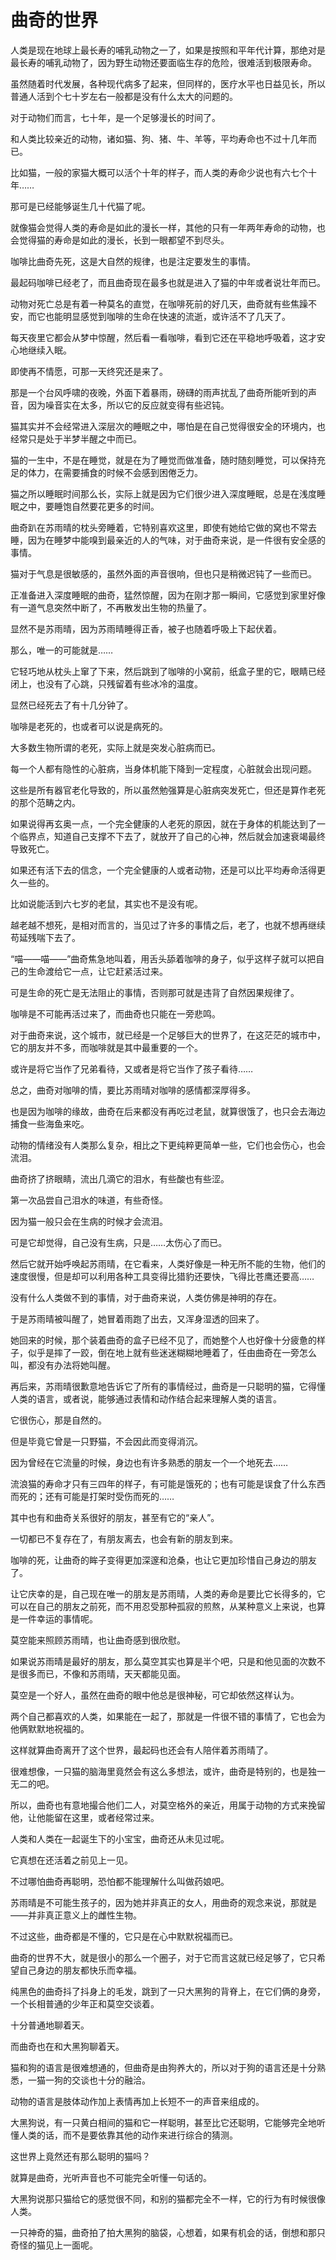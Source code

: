# 曲奇的世界

人类是现在地球上最长寿的哺乳动物之一了，如果是按照和平年代计算，那绝对是最长寿的哺乳动物了，因为野生动物还要面临生存的危险，很难活到极限寿命。

虽然随着时代发展，各种现代病多了起来，但同样的，医疗水平也日益见长，所以普通人活到个七十岁左右一般都是没有什么太大的问题的。

对于动物们而言，七十年，是一个足够漫长的时间了。

和人类比较亲近的动物，诸如猫、狗、猪、牛、羊等，平均寿命也不过十几年而已。

比如猫，一般的家猫大概可以活个十年的样子，而人类的寿命少说也有六七个十年……

那可是已经能够诞生几十代猫了呢。

就像猫会觉得人类的寿命是如此的漫长一样，其他的只有一年两年寿命的动物，也会觉得猫的寿命是如此的漫长，长到一眼都望不到尽头。

咖啡比曲奇先死，这是大自然的规律，也是注定要发生的事情。

最起码咖啡已经老了，而且曲奇现在最多也就是进入了猫的中年或者说壮年而已。

动物对死亡总是有着一种莫名的直觉，在咖啡死前的好几天，曲奇就有些焦躁不安，而它也能明显感觉到咖啡的生命在快速的流逝，或许活不了几天了。

每天夜里它都会从梦中惊醒，然后看一看咖啡，看到它还在平稳地呼吸着，这才安心地继续入眠。

即使再不情愿，可那一天终究还是来了。

那是一个台风呼啸的夜晚，外面下着暴雨，磅礴的雨声扰乱了曲奇所能听到的声音，因为噪音实在太多，所以它的反应就变得有些迟钝。

猫其实并不会经常进入深层次的睡眠之中，哪怕是在自己觉得很安全的环境内，也经常只是处于半梦半醒之中而已。

猫的一生中，不是在睡觉，就是在为了睡觉而做准备，随时随刻睡觉，可以保持充足的体力，在需要捕食的时候不会感到困倦乏力。

猫之所以睡眠时间那么长，实际上就是因为它们很少进入深度睡眠，总是在浅度睡眠之中，要睡饱自然要花更多的时间。

曲奇趴在苏雨晴的枕头旁睡着，它特别喜欢这里，即使有她给它做的窝也不常去睡，因为在睡梦中能嗅到最亲近的人的气味，对于曲奇来说，是一件很有安全感的事情。

猫对于气息是很敏感的，虽然外面的声音很响，但也只是稍微迟钝了一些而已。

正准备进入深度睡眠的曲奇，猛然惊醒，因为在刚才那一瞬间，它感觉到家里好像有一道气息突然中断了，不再散发出生物的热量了。

显然不是苏雨晴，因为苏雨晴睡得正香，被子也随着呼吸上下起伏着。

那么，唯一的可能就是……

它轻巧地从枕头上窜了下来，然后跳到了咖啡的小窝前，纸盒子里的它，眼睛已经闭上，也没有了心跳，只残留着有些冰冷的温度。

显然已经死去了有十几分钟了。

咖啡是老死的，也或者可以说是病死的。

大多数生物所谓的老死，实际上就是突发心脏病而已。

每一个人都有隐性的心脏病，当身体机能下降到一定程度，心脏就会出现问题。

这些是所有器官老化导致的，所以虽然勉强算是心脏病突发死亡，但还是算作老死的那个范畴之内。

如果说得再玄奥一点，一个完全健康的人老死的原因，就在于身体的机能达到了一个临界点，知道自己支撑不下去了，就放开了自己的心神，然后就会加速衰竭最终导致死亡。

如果还有活下去的信念，一个完全健康的人或者动物，还是可以比平均寿命活得更久一些的。

比如说能活到六七岁的老鼠，其实也不是没有呢。

越老越不想死，是相对而言的，当见过了许多的事情之后，老了，也就不想再继续苟延残喘下去了。

“喵——喵——”曲奇焦急地叫着，用舌头舔着咖啡的身子，似乎这样子就可以把自己的生命渡给它一点，让它赶紧活过来。

可是生命的死亡是无法阻止的事情，否则那可就是违背了自然因果规律了。

咖啡是不可能再活过来了，而曲奇也只能在一旁悲鸣。

对于曲奇来说，这个城市，就已经是一个足够巨大的世界了，在这茫茫的城市中，它的朋友并不多，而咖啡就是其中最重要的一个。

或许是将它当作了兄弟看待，又或者是将它当作了孩子看待……

总之，曲奇对咖啡的情，要比苏雨晴对咖啡的感情都深厚得多。

也是因为咖啡的缘故，曲奇在后来都没有再吃过老鼠，就算很饿了，也只会去海边捕食一些海鱼来吃。

动物的情绪没有人类那么复杂，相比之下更纯粹更简单一些，它们也会伤心，也会流泪。

曲奇挤了挤眼睛，流出几滴它的泪水，有些酸也有些涩。

第一次品尝自己泪水的味道，有些奇怪。

因为猫一般只会在生病的时候才会流泪。

可是它却觉得，自己没有生病，只是……太伤心了而已。

然后它就开始呼唤起苏雨晴，在它看来，人类好像是一种无所不能的生物，他们的速度很慢，但是却可以利用各种工具变得比猎豹还要快，飞得比苍鹰还要高……

没有什么人类做不到的事情，对于曲奇来说，人类仿佛是神明的存在。

于是苏雨晴被叫醒了，她冒着雨跑了出去，又浑身湿透的回来了。

她回来的时候，那个装着曲奇的盒子已经不见了，而她整个人也好像十分疲惫的样子，似乎是摔了一跤，倒在地上就有些迷迷糊糊地睡着了，任由曲奇在一旁怎么叫，都没有办法将她叫醒。

再后来，苏雨晴很歉意地告诉它了所有的事情经过，曲奇是一只聪明的猫，它得懂人类的语言，或者说，能够通过表情和动作结合起来理解人类的语言。

它很伤心，那是自然的。

但是毕竟它曾是一只野猫，不会因此而变得消沉。

因为曾经在它流量的时候，身边也有许多熟悉的朋友一个一个地死去……

流浪猫的寿命才只有三四年的样子，有可能是饿死的；也有可能是误食了什么东西而死的；还有可能是打架时受伤而死的……

其中也有和曲奇关系很好的朋友，甚至有它的“亲人”。

一切都已不复存在了，有朋友离去，也会有新的朋友到来。

咖啡的死，让曲奇的眸子变得更加深邃和沧桑，也让它更加珍惜自己身边的朋友了。

让它庆幸的是，自己现在唯一的朋友是苏雨晴，人类的寿命是要比它长得多的，它可以在自己的朋友之前死，而不用忍受那种孤寂的煎熬，从某种意义上来说，也算是一件幸运的事情呢。

莫空能来照顾苏雨晴，也让曲奇感到很欣慰。

如果说苏雨晴是最好的朋友，那么莫空其实也算是半个吧，只是和他见面的次数不是很多而已，不像和苏雨晴，天天都能见面。

莫空是一个好人，虽然在曲奇的眼中他总是很神秘，可它却依然这样认为。

两个自己都喜欢的人类，如果能在一起了，那就是一件很不错的事情了，它也会为他俩默默地祝福的。

这样就算曲奇离开了这个世界，最起码也还会有人陪伴着苏雨晴了。

很难想像，一只猫的脑海里竟然会有这么多想法，或许，曲奇是特别的，也是独一无二的吧。

所以，曲奇也有意地撮合他们二人，对莫空格外的亲近，用属于动物的方式来挽留他，让他能留在这里，或者经常过来。

人类和人类在一起诞生下的小宝宝，曲奇还从未见过呢。

它真想在还活着之前见上一见。

不过哪怕曲奇再聪明，恐怕都不能理解什么叫做药娘吧。

苏雨晴是不可能生孩子的，因为她并非真正的女人，用曲奇的观念来说，那就是——并非真正意义上的雌性生物。

不过这些，曲奇都是不懂的，它只是在心中默默祝福而已。

曲奇的世界不大，就是很小的那么一个圈子，对于它而言这就已经足够了，它只希望自己身边的朋友都快乐而幸福。

纯黑色的曲奇抖了抖身上的毛发，跳到了一只大黑狗的背脊上，在它们俩的身旁，一个长相普通的少年正和莫空交谈着。

十分普通地聊着天。

而曲奇也在和大黑狗聊着天。

猫和狗的语言是很难想通的，但曲奇是由狗养大的，所以对于狗的语言还是十分熟悉，一猫一狗的交谈也十分的融洽。

动物的语言是肢体动作加上表情再加上长短不一的声音来组成的。

大黑狗说，有一只黄白相间的猫和它一样聪明，甚至比它还聪明，它能够完全地听懂人类的话，而不是要依靠其他的动作来进行综合的猜测。

这世界上竟然还有那么聪明的猫吗？

就算是曲奇，光听声音也不可能完全听懂一句话的。

大黑狗说那只猫给它的感觉很不同，和别的猫都完全不一样，它的行为有时候很像人类。

一只神奇的猫，曲奇拍了拍大黑狗的脑袋，心想着，如果有机会的话，倒想和那只奇怪的猫见上一面呢。
